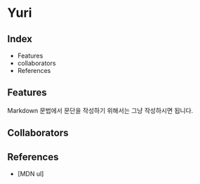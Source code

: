 # Yuri

## Index

- Features
- collaborators
- References

## Features

Markdown 문법에서 문단을 작성하기 위해서는 그냥 작성하시면 됩니다.

## Collaborators

## References

- [MDN ul]  